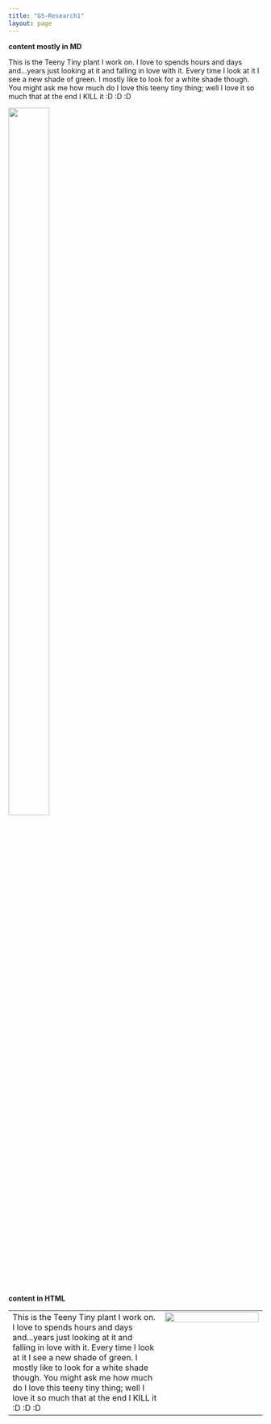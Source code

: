 ```yaml
---
title: "GS-Research1"
layout: page
---
```

<strong> content mostly in MD </strong>

This is the Teeny Tiny plant I work on. I love to spends hours and days and...years just looking at it and falling in love with it.
    Every time I look at it I see a new shade of green. I mostly like to look for a white shade though. 
You might ask me how much do I love this teeny tiny thing; well I love it so much that at the end I KILL it :D :D :D

<img style="float: center;" align="top" src="/assets/images/Gautam_Hpa_infectedPlant.JPG" height="60%" width="40%"/>

<strong> content in HTML </strong>
<!-- this is how HTML multiline comments work -->
<!-- Start of comment 
End of comment -->
<table height="60%">
  <tr><td width="60%" height="60%" valign="top" align="left">
      This is the Teeny Tiny plant I work on. I love to spends hours and days and...years just looking at it and falling in love with it.
    Every time I look at it I see a new shade of green. I mostly like to look for a white shade though. 
You might ask me how much do I love this teeny tiny thing; well I love it so much that at the end I KILL it :D :D :D
</td>
    <td width="40%" height="60%" valign="top" style="border: none;">
      <img style="float: center;" src="/assets/images/Gautam_Hpa_infectedPlant.JPG" width="100%"/>
    </td>
  </tr>
</table> 

